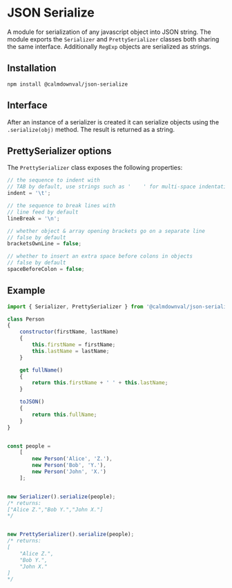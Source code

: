 # JSON Serialize
A module for serialization of any javascript object into JSON string.
The module exports the `Serializer` and `PrettySerializer` classes both
sharing the same interface. Additionally `RegExp` objects are serialized
as strings.

## Installation
```
npm install @calmdownval/json-serialize
```

## Interface
After an instance of a serializer is created it can serialize objects using
the `.serialize(obj)` method. The result is returned as a string.

## PrettySerializer options
The `PrettySerializer` class exposes the following properties:
```js
// the sequence to indent with
// TAB by default, use strings such as '    ' for multi-space indentation
indent = '\t';

// the sequence to break lines with
// line feed by default
lineBreak = '\n';

// whether object & array opening brackets go on a separate line
// false by default
bracketsOwnLine = false;

// whether to insert an extra space before colons in objects
// false by default
spaceBeforeColon = false;
```

## Example
```js
import { Serializer, PrettySerializer } from '@calmdownval/json-serialize';

class Person
{
    constructor(firstName, lastName)
    {
        this.firstName = firstName;
        this.lastName = lastName;
    }

    get fullName()
    {
        return this.firstName + ' ' + this.lastName;
    }

    toJSON()
    {
        return this.fullName;
    }
}


const people =
    [
        new Person('Alice', 'Z.'),
        new Person('Bob', 'Y.'),
        new Person('John', 'X.')
    ];


new Serializer().serialize(people);
/* returns:
["Alice Z.","Bob Y.","John X."]
*/


new PrettySerializer().serialize(people);
/* returns:
[
    "Alice Z.",
    "Bob Y.",
    "John X."
]
*/
```
